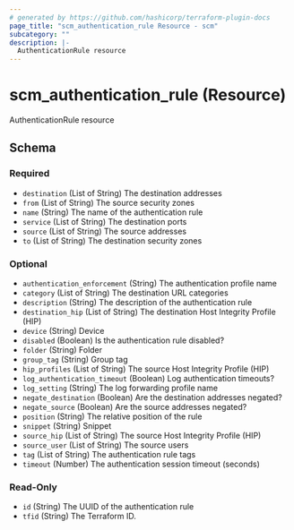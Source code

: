 ```yaml
---
# generated by https://github.com/hashicorp/terraform-plugin-docs
page_title: "scm_authentication_rule Resource - scm"
subcategory: ""
description: |-
  AuthenticationRule resource
---
```


# scm_authentication_rule (Resource)

AuthenticationRule resource



<!-- schema generated by tfplugindocs -->
## Schema

### Required

- `destination` (List of String) The destination addresses
- `from` (List of String) The source security zones
- `name` (String) The name of the authentication rule
- `service` (List of String) The destination ports
- `source` (List of String) The source addresses
- `to` (List of String) The destination security zones

### Optional

- `authentication_enforcement` (String) The authentication profile name
- `category` (List of String) The destination URL categories
- `description` (String) The description of the authentication rule
- `destination_hip` (List of String) The destination Host Integrity Profile (HIP)
- `device` (String) Device
- `disabled` (Boolean) Is the authentication rule disabled?
- `folder` (String) Folder
- `group_tag` (String) Group tag
- `hip_profiles` (List of String) The source Host Integrity Profile (HIP)
- `log_authentication_timeout` (Boolean) Log authentication timeouts?
- `log_setting` (String) The log forwarding profile name
- `negate_destination` (Boolean) Are the destination addresses negated?
- `negate_source` (Boolean) Are the source addresses negated?
- `position` (String) The relative position of the rule
- `snippet` (String) Snippet
- `source_hip` (List of String) The source Host Integrity Profile (HIP)
- `source_user` (List of String) The source users
- `tag` (List of String) The authentication rule tags
- `timeout` (Number) The authentication session timeout (seconds)

### Read-Only

- `id` (String) The UUID of the authentication rule
- `tfid` (String) The Terraform ID.
